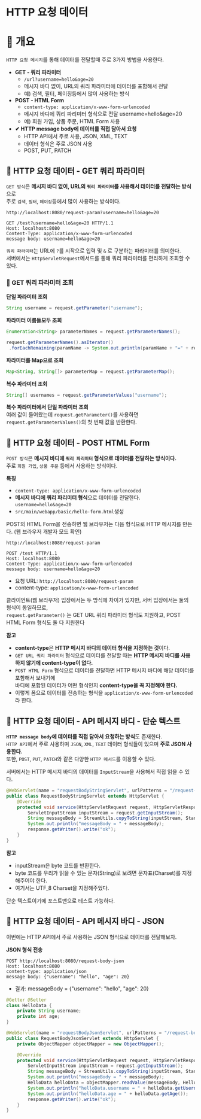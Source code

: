 HTTP 요청 데이터 
====================
# 📘 개요
`HTTP 요청 메시지`를 통해 데이터를 전달할때 주로 3가지 방법을 사용한다.

* **GET - 쿼리 파라미터**  
  * `/url?username=hello&age=20`
  * 메시지 바디 없이, URL의 쿼리 파라미터에 데이터를 포함해서 전달
  * 예) 검색, 필터, 페이징등에서 많이 사용하는 방식
* **POST - HTML Form** 
  * `content-type: application/x-www-form-urlencoded`
  * 메시지 바디에 쿼리 파리미터 형식으로 전달 username=hello&age=20
  * 예) 회원 가입, 상품 주문, HTML Form 사용
* **✔ HTTP message body에 데이터를 직접 담아서 요청** 
  * HTTP API에서 주로 사용, JSON, XML, TEXT
  * 데이터 형식은 주로 JSON 사용
  * POST, PUT, PATCH

## 📖 HTTP 요청 데이터 - GET 쿼리 파라미터   
`GET 방식`은 **메시지 바디 없이, URL의 `쿼리 파라미터`를 사용해서 데이터를 전달하는 방식**으로    
주로 `검색`, `필터`, `페이징`등에서 많이 사용하는 방식이다.       

```url
http://localhost:8080/request-param?username=hello&age=20
```  
```http
GET /test?username=hello&age=20 HTTP/1.1
Host: localhost:8080  
Content-Type: application/x-www-form-urlencoded          
message body: username=hello&age=20   
```

`쿼리 파라미터`는 URL에 `?`를 시작으로 입력 및 `&` 로 구분하는 파라미터를 의미한다.     
서버에서는 `HttpServletRequest`메서드를 통해 쿼리 파라미터를 편리하게 조회할 수 있다.    

### 📄 GET 쿼리 파라미터 조회 
**단일 파라미터 조회**   
```java
String username = request.getParameter("username"); 
```

**파라미터 이름들모두 조회**   
```java
Enumeration<String> parameterNames = request.getParameterNames();
```
```java
request.getParameterNames().asIterator()
 .forEachRemaining(paramName -> System.out.println(paramName + "=" + request.getParameter(paramName)));
```
   
**파라미터를 Map으로 조회**   
```java
Map<String, String[]> parameterMap = request.getParameterMap(); 
```
  
**복수 파라미터 조회**   
```java
String[] usernames = request.getParameterValues("username"); 
```
   
**복수 파라미터에서 단일 파라미터 조회**      
여러 값이 들어왔는데 `request.getParameter()`를 사용하면     
`request.getParameterValues()`의 첫 번째 값을 반환한다.       
       
## 📖 HTTP 요청 데이터 - POST HTML Form          
`POST 방식`은 **메시지 바디에 `쿼리 파리미터` 형식으로 데이터를 전달하는 방식이다.**      
주로 `회원 가입`, `상품 주문` 등에서 사용하는 방식이다.              
                      
**특징**        
* `content-type: application/x-www-form-urlencoded`    
* **메시지 바디에 쿼리 파리미터 형식**으로 데이터를 전달한다. `username=hello&age=20`    
* `src/main/webapp/basic/hello-form.html`생성   

POST의 HTML Form을 전송하면 웹 브라우저는 다음 형식으로 HTTP 메시지를 만든다. (웹 브라우저 개발자 모드 확인)
   
```url
http://localhost:8080/request-param
```
```http
POST /test HTTP/1.1
Host: localhost:8080
Content-Type: application/x-www-form-urlencoded        
message body: username=hello&age=20
```

* 요청 URL: `http://localhost:8080/request-param`
* content-type: `application/x-www-form-urlencoded`
     
클라이언트(웹 브라우저) 입장에서는 두 방식에 차이가 있지만, 서버 입장에서는 둘의 형식이 동일하므로,    
`request.getParameter()` 는 GET URL 쿼리 파라미터 형식도 지원하고, POST HTML Form 형식도 둘 다 지원한다      

**참고**  
* **content-type**은 **HTTP 메시지 바디의 데이터 형식을 지정하는 것**이다.      
* `GET URL 쿼리 파라미터` 형식으로 데이터를 전달할 때는 **HTTP 메시지 바디를 사용하지 않기에 content-type이 없다.**    
* `POST HTML Form` 형식으로 데이터를 전달하면 HTTP 메시지 바디에 해당 데이터를 포함해서 보내기에      
  바디에 포함된 데이터가 어떤 형식인지 **content-type을 꼭 지정해야 한다.**       
* 이렇게 폼으로 데이터를 전송하는 형식을 `application/x-www-form-urlencoded`라 한다.  

## 📖 HTTP 요청 데이터 - API 메시지 바디 - 단순 텍스트
**`HTTP message body`에 데이터를 직접 담아서 요청하는 방식**도 존재한다.       
`HTTP API`에서 주로 사용하며 `JSON`, `XML`, `TEXT` 데이터 형식들이 있으며 **주로 JSON 사용한다.**           
또한, `POST`, `PUT`, `PATCH`와 같은 다양한 `HTTP 메서드`를 이용할 수 있다.         

서버에서는 HTTP 메시지 바디의 데이터를 `InputStream`을 사용해서 직접 읽을 수 있다.      

```java
@WebServlet(name = "requestBodyStringServlet", urlPatterns = "/request-bodystring")
public class RequestBodyStringServlet extends HttpServlet {
    @Override
    protected void service(HttpServletRequest request, HttpServletResponse response) throws ServletException, IOException {
        ServletInputStream inputStream = request.getInputStream();
        String messageBody = StreamUtils.copyToString(inputStream, StandardCharsets.UTF_8);
        System.out.println("messageBody = " + messageBody);
        response.getWriter().write("ok");  
    }
}
```   
**참고**       
* inputStream은 byte 코드를 반환한다.    
* byte 코드를 우리가 읽을 수 있는 문자(String)로 보려면 문자표(Charset)를 지정해주어야 한다.   
* 여기서는 UTF_8 Charset을 지정해주었다.    

단순 텍스트이기에 포스트맨으로 테스트 가능하다.    
      
## 📖 HTTP 요청 데이터 - API 메시지 바디 - JSON    
이번에는 HTTP API에서 주로 사용하는 JSON 형식으로 데이터를 전달해보자.   
         
**JSON 형식 전송**   
```http   
POST http://localhost:8080/request-body-json   
Host: localhost:8080    
content-type: application/json   
message body: {"username": "hello", "age": 20}   
```
* 결과: messageBody = {"username": "hello", "age": 20}
        
```java
@Getter @Setter
class HelloData {
    private String username;
    private int age;
}

@WebServlet(name = "requestBodyJsonServlet", urlPatterns = "/request-bodyjson")
public class RequestBodyJsonServlet extends HttpServlet {
    private ObjectMapper objectMapper = new ObjectMapper();

    @Override
    protected void service(HttpServletRequest request, HttpServletResponse response) throws ServletException, IOException {
        ServletInputStream inputStream = request.getInputStream();
        String messageBody = StreamUtils.copyToString(inputStream, StandardCharsets.UTF_8);
        System.out.println("messageBody = " + messageBody);
        HelloData helloData = objectMapper.readValue(messageBody, HelloData.class);
        System.out.println("helloData.username = " + helloData.getUsername());
        System.out.println("helloData.age = " + helloData.getAge());
        response.getWriter().write("ok");
    }
}
```
